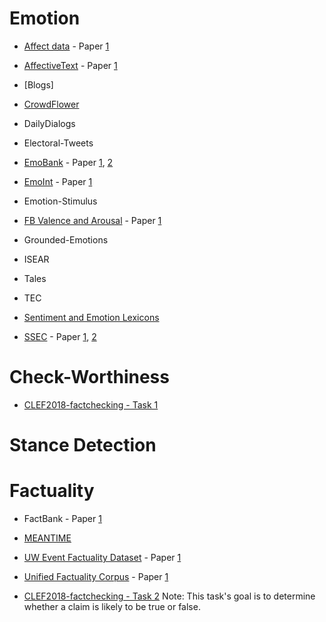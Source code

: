 # Emotion

- [Affect data](http://people.rc.rit.edu/~coagla/affectdata/index.html) - Paper [1](http://cogcomp.org/papers/Alm%20thesis(1).pdf)

- [AffectiveText](http://web.eecs.umich.edu/~mihalcea/affectivetext/) - Paper [1](http://web.eecs.umich.edu/~mihalcea/papers/strapparava.semeval07.pdf)

- [Blogs]

- [CrowdFlower](https://www.crowdflower.com/wp-content/uploads/2016/07/text_emotion.csv)

- DailyDialogs

- Electoral-Tweets

- [EmoBank](https://github.com/JULIELab/EmoBank) - Paper [1](https://aclweb.org/anthology/E17-2092), [2](https://sigann.github.io/LAW-XI-2017/papers/LAW01.pdf)

- [EmoInt](http://saifmohammad.com/WebPages/EmotionIntensity-SharedTask.html) - Paper [1](http://saifmohammad.com/WebDocs/TweetEmotionIntensities-starsem2017.pdf)

- Emotion-Stimulus

- [FB Valence and Arousal](http://wwbp.org/downloads/public_data/dataset-fb-valence-arousal-anon.csv) - Paper [1](https://wwbp.org/papers/va16wassa.pdf)

- Grounded-Emotions

- ISEAR

- Tales

- TEC

- [Sentiment and Emotion Lexicons](http://saifmohammad.com/WebPages/lexicons.html) 

- [SSEC](http://www.romanklinger.de/ssec/) - Paper [1](http://www.romanklinger.de/publications/Schuff-etal-2017.pdf), [2](https://dl.acm.org/citation.cfm?id=3003433)


# Check-Worthiness

- [CLEF2018-factchecking - Task 1](https://github.com/clef2018-factchecking/clef2018-factchecking)


# Stance Detection

# Factuality

- FactBank - Paper [1](https://link.springer.com/article/10.1007/s10579-009-9089-9)
- [MEANTIME](http://www.newsreader-project.eu/results/data/wikinews/)
- [UW Event Factuality Dataset](https://bitbucket.org/kentonl/factuality-data) - Paper [1](http://kentonl.com/pub/lacz-emnlp.2015.pdf)
- [Unified Factuality Corpus](https://github.com/gabrielStanovsky/unified-factuality) - Paper [1](https://gabrielstanovsky.github.io/assets/papers/acl17/paper.pdf)

- [CLEF2018-factchecking - Task 2](https://github.com/clef2018-factchecking/clef2018-factchecking)
Note: This task's goal is to determine whether a claim is likely to be true or false.

